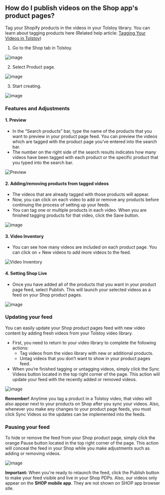 ## How do I publish videos on the Shop app's product pages?

Tag your Shopify products in the videos in your Tolstoy library. You can learn about tagging products here (Related help article: [Tagging Your Videos in Tolstoy](https://help.gotolstoy.com/en/articles/8149083-tagging-your-videos-in-tolstoy))

1. Go to the Shop tab in Tolstoy. 

![image](https://github.com/user-attachments/assets/fa0c2db6-4e5a-4c4f-9701-ae74cc1160c4)


2. Select Product page. 

![image](https://github.com/user-attachments/assets/2e2ad930-3732-4399-a3f6-f987dc651170)


3. Start creating. 

![image](https://github.com/user-attachments/assets/ccc518a7-e44d-4be4-872f-426d1be0da21)


### Features and Adjustments

#### 1. Preview

- In the “Search products” bar, type the name of the products that you want to preview in your product page feed. You can preview the videos which are tagged with the product page you’ve entered into the search bar.
- The number on the right side of the search results indicates how many videos have been tagged with each product or the specific product that you typed into the search bar. 

![Preview](https://downloads.intercomcdn.com/i/o/956783131/abd5a573f35ef443efc830b8/image.png)

#### 2. Adding/removing products from tagged videos

- The videos that are already tagged with those products will appear.
- Now, you can click on each video to add or remove any products before continuing the process of setting up your feeds.
- You can tag one or multiple products in each video. When you are finished tagging products for that video, click the Save button.

![image](https://github.com/user-attachments/assets/520508ac-b178-47e4-b608-1afefc7be8a7)


#### 3. Video Inventory

- You can see how many videos are included on each product page. You can click on + New videos to add more videos to the feed.

![Video Inventory](https://downloads.intercomcdn.com/i/o/956785807/6818e11657743a550a36a43a/image.png)

#### 4. Setting Shop Live

- Once you have added all of the products that you want in your product page feed, select Publish. This will launch your selected videos as a feed on your Shop product pages.

![image](https://github.com/user-attachments/assets/66b98229-0c37-44a1-b16a-9ea27e36af4c)


### Updating your feed

You can easily update your Shop product pages feed with new video content by adding fresh videos from your Tolstoy video library.

- First, you need to return to your video library to complete the following actions:
  - Tag videos from the video library with new or additional products.
  - Untag videos that you don’t want to show in your product pages feed.
- When you’re finished tagging or untagging videos, simply click the Sync Videos button located in the top right corner of the page. This action will update your feed with the recently added or removed videos.

![image](https://github.com/user-attachments/assets/840df354-1c01-4f40-9ef6-2ce3fdc7188e)


**Remember!**
Anytime you tag a product in a Tolstoy video, that video will also appear next to your products on Shop after you sync your videos.
Also, whenever you make any changes to your product page feeds, you must click Sync Videos so the updates can be implemented into the feeds.

### Pausing your feed

To hide or remove the feed from your Shop product page, simply click the orange Pause button located in the top right corner of the page. This action will conceal the feed in your Shop while you make adjustments such as adding or removing videos.

![image](https://github.com/user-attachments/assets/7c1e5846-e38e-45dc-83bf-10e2d6c11bbe)


**Important:**
When you're ready to relaunch the feed, click the Publish button to make your feed visible and live in your Shop PDPs. Also, our videos only appear on the **SHOP mobile app**. They are not shown on SHOP app browser site.
